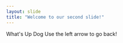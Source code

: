 ```yaml
---
layout: slide
title: "Welcome to our second slide!"
---
```

What's Up Dog
Use the left arrow to go back!
